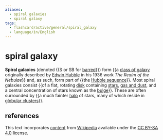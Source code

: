 ```yaml
---
aliases:
  - spiral galaxies
  - spiral galaxy
tags:
  - flashcard/active/general/spiral_galaxy
  - language/in/English
---
```


# spiral galaxy

__Spiral galaxies__ (denoted {{S or SB for [barred](barred%20spiral%20galaxy.md)}}) form {{a [class of galaxy](galaxy%20morphological%20classification.md) originally described by [Edwin Hubble](Edwin%20Hubble.md) in his 1936 work _The Realm of the Nebulae_}} and, as such, form part of {{the [Hubble sequence](Hubble%20sequence.md)}}. Most spiral galaxies consist {{of a flat, rotating [disk](galactic%20disc.md) containing [stars](star.md), [gas and dust](interstellar%20medium.md), and a central concentration of stars known as the [bulge](galactic%20bulge.md)}}. These are often surrounded by {{a much fainter [halo](galactic%20halo.md) of stars, many of which reside in [globular clusters](globular%20cluster.md)}}. <!--SR:!2024-10-23,61,310!2024-10-13,42,250!2024-12-10,83,270!2024-09-21,33,270!2024-12-08,90,290-->

## references

This text incorporates [content](https://en.wikipedia.org/wiki/spiral_galaxy) from [Wikipedia](Wikipedia.md) available under the [CC BY-SA 4.0](https://creativecommons.org/licenses/by-sa/4.0/) license.
